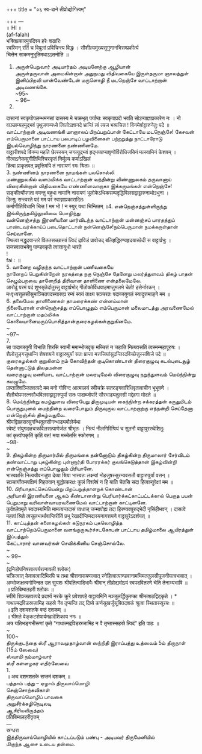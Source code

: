 +++
title = "०६ स्व-दाने तीव्रोद्योगित्वम्"

+++
—   
॥ HI ॥   
(af-falah)   
भक्तिप्रकारमुपदिश्य हरेः शठारिः   
स्वस्मिन् रतिं च विपुलां प्रविचिन्त्य विद्धः । सौशील्यमुख्यसुगुणानभिसम्प्रकीर्त्य   
चित्तेन साकमनुभूतिमथाऽऽतनोति ॥   
1. அருள்பெறுவார் அடியார்தம் அடியனேற்கு ஆழியான்   
அருள்தருவான் அமைகின்றான் அதுநமது விதிவகையே இருள்தருமா ஞாலத்துள் இனிப்பிறவி யான்வேண்டேன் மருளொழி நீ மடநெஞ்சே வாட்டாற்றான் அடிவணங்கே.   
~95~   
~ 96~   
2.   
दासानां स्वकृपोपलम्भमनसां दासस्य मे चक्रभृत् पर्याप्तः स्वकृपाप्रदो भवति सोऽप्याज्ञाप्रकारेण नः । नो वाञ्छाम्यहमुद्भवं पृथुजगन्मध्ये त्वितोऽज्ञानदे भ्रान्तिं त्वं त्यज भव्यचित्त ! विनमेर्वाट्टारुनेतुः पदे ॥   
வாட்டாற்றான் அடிவணங்கி மாஞாலப் பிறப்பறுப்பான் கேட்டாயே மடநெஞ்சே! கேசவன் எம்பெருமானை பாட்டாய பலபாடிப் பழவினைகள் பற்றறுத்து நாட்டாரோடு இயல்வொழிந்து நாரணனை நண்ணினமே.   
वाट्टारीशपदे विनम्य महति छेत्स्स्यन् जगत्युद्भवं हृद्भव्याप्यशृणोर्विरोधिजयिनं मत्स्वामिनं केशवम् । गीत्वाऽनेकसुगीतिभिश्चिरकृतं निर्मूल्य कर्माऽखिलं   
हित्वा प्राकृतवत् प्रवृत्तिमपि तं नारायणं स्मः श्रिताः ॥   
3. நண்ணினம் நாரணனை நாமங்கள் பலசொல்லி   
மண்ணுலகில் வளம்மிக்க வாட்டாற்றான் வந்தின்று விண்ணுலகம் தருவானாய் விரைகின்றான் விதிவகையே எண்ணினவாறாகா இக்கருமங்கள் என்நெஞ்சே!   
सङ्कीर्त्योपगता वयन्तु बहुधा नामानि नारायणं भूलोकेऽधिकसम्पदृद्धिविलसद्वाट्टारुनाथोऽधुना ।   
दित्सुः सन्त्वरते पदं मम परं स्वाज्ञाप्रकारादितः   
कर्माणीतिविधानि चित्त ! मम भो ! न स्युर् यथा चिन्तितम् ॥4. என்நெஞ்சத்துள்ளிருந்து இங்கிருந்தமிழ்நூலிவை மொழிந்து   
வன்னெஞ்சத்து இரணியனை மார்விடந்த வாட்டாற்றான் மன்னஞ்சப் பாரதத்துப் பாண்டவர்க்காய்ப் படைதொட்டான் நன்னெஞ்சே!நம்பெருமான் நமக்கருள்தான் செய்வானே.   
स्थित्वा मद्धृदयान्तरे विततसच्छास्त्रं त्विदं द्राविडं प्रावोचद् बलिहृद्धिरण्यहृदयाच्छेदी स वाट्टार्प्रभुः । राजस्वात्तभयेषु पाण्डवकृते त्वात्तायुधो भारते   
!   
fai : ॥   
5. வானேற வழிதந்த வாட்டாற்றான் பணிவகையே   
நானேறப் பெறுகின்றேன் நரகத்தை நகு நெஞ்சே தேனேறு மலர்த்துளவம் திகழ் பாதன் செழும்பறவை தானேறித் திரிவான தாளிணை என்தலைமேலே.   
आरोढुं परमं पदं शुभसृतेर्दातुस्तु वाट्टार्प्रभोर् गीतोक्तेर्विधयाहमाप्तुमलभे चेतो! हसेर्नारकम् । मध्वृध्यत्तुलसीसुमाञ्चितपदस्यारुह्य रम्यं स्वयं ताक्ष्य सञ्चरतः पदाब्जयुगलं स्यादुत्तमाङ्गे मम ॥   
6. தலைமேல தாளிணைகள் தாமரைக்கண் என்னம்மான்   
நிலைபேரான் என்நெஞ்சத்து எப்பொழுதும் எம்பெருமான் மலைமாடத்து அரவணைமேல் வாட்டாற்றான் மதம்மிக்க   
கொலையானைமருப்பொசித்தான்குரைகழல்கள்குறுகினமே.   
~   
~97~   
7.   
सा पादाब्जयुगी विभाति शिरसि स्वामी ममाम्भोजदृक् मच्चित्तं न जहाति नित्यवसतिं त्वस्मन्महापूरुषः । शैलोत्तुङ्गसुधाम्नि शेषशयने वाट्टारुपुर्यां सतः प्राप्ता मत्तजिघांसुदन्तिरदविच्छेत्तुस्सशिजे पदे ॥   
குரைகழல்கள் குறுகினம் நம் கோவிந்தன் குடிகொண்டான் திரைகுழுவு கடல்புடைசூழ் தென்னாட்டுத் திலதமன்ன   
வரைகுழுவு மணிமாட வாட்டாற்றான் மலரடிமேல் விரைகுழுவு நறுந்துளவம் மெய்ந்நின்று கமழுமே.   
प्राप्ताश्शिञ्जितवत्पदे मम मनो गोविन्द आत्मालयं स्वीचक्रे सतरङ्गवारिधिवृतावाचीन भूभूषणे । शैलौघोपमरत्नसौधविलसद्वाट्टारुपुर्यां सतः पादाब्जोपरि सौरभाढ्यतुलसी मद्देहगा मोदते ॥   
8. மெய்ந்நின்று கமழ்துளவ விரையேறு திருமுடியன் கைந்நின்ற சக்கரத்தன் கருதுமிடம் பொருதுபுனல் மைந்நின்ற வரைபோலும் திருவுருவ வாட்டாற்றாற்கு எந்நன்றி செய்தேனா என்நெஞ்சில் திகழ்வதுவே.   
श्रीमद्विग्रहसत्सुगन्धितुलसीगन्धाढ्यमौलेर्यथा   
स्वेष्टं संयुगदक्षचक्रविलसत्पाणेर्जल श्रीभृतः । नित्यं नीलगिरिश्रियं च सुतनौ वाट्टापुरस्थेशितुः   
कां कृत्वोपकृतिं कृतिं बत! मया मच्चेतसि स्फोरणम् ॥   
~98-   
~   
9. திகழ்கின்ற திருமார்பில் திருமங்கை தன்னோடும் திகழ்கின்ற திருமாலார் சேர்விடம் தண்வாட்டாறு புகழ்கின்ற புள்ளூர்தி போரரக்கர் குலங்கெடுத்தான் இகழ்வின்றி என்நெஞ்சத்து எப்பொழுதும் பிரியானே.   
भास्वक्षसि नित्ययौवनजुषा देव्या श्रिया भास्वतः लक्ष्म्यां मोहजुषस्सुरम्यवसतौ वाट्टारुपुर्यां वसन् । सञ्चार्योत्तमपक्षिणं निहतवान् युद्धोत्करक्षः कुलं विश्लेषं न हि याति चेतसि सदा हित्वाप्युपेक्षां मम ॥   
10. பிரியாதாட்செய்யென்று பிறப்பறுத்தாளறக் கொண்டான்   
அரியாகி இரணியனை ஆகம் கீண்டானன்று பெரியார்க்கட்காட்பட்டக்கால் பெறாத பயன் பெறுமாறு வரிவாள்வாயரவணைமேல் வாட்டாற்றான் காட்டினனே.   
कुर्वश्लेषमृते स्वदास्यमिति मामत्यन्तदासं व्यधाज् जन्मापोह्य तदा हिरण्यवपुरुद्भेदी नृसिंहीभवन् । दासत्वे महतां श्रिते त्वसुलभार्थावाप्तिरीतिं प्रभू रेखादीप्तिमदास्यनागशयने वाट्टापुरेऽदर्शयत् ॥   
11. காட்டித்தன் கனைகழல்கள் கடுநரகம் புகலொழித்த   
வாட்டாற்றெம்பெருமானை வளங்குருகூர்ச்சடகோபன் பாட்டாய தமிழ்மாலை ஆயிரத்துள் இப்பத்தும்   
கேட்டாரார் வானவர்கள் செவிக்கினிய செஞ்சொல்லே.   
~   
~ 99~   
~   
(द्रमिडोपनिषत्तात्पर्यरत्नावली श्लोकः)   
चक्रित्वात् केशवत्वादिभिरपि च तथा श्रीशनारायणत्वात् स्नेहित्वात्पाण्डवानामभिमततुलसीपूजनीयत्वभावात् । अम्भोजाक्षत्वगोविन्दत उत सुयशः श्रीपतित्वादिभावैः श्रीमान् तीव्रोद्यमोऽयं स्वपदवितरणे चेति तेनाभ्यभाषि ॥   
॥ प्रतिबिम्बलहरी श्लोकः ॥   
स्वीये शिञ्जतवत्पदे प्रदर्श्य नरके क्रूरे प्रवेशापहे वाट्टावमिनि मञ्जुलर्द्धिकुरुका श्रीमत्शठद्विट्कृते । * गाथात्मद्रविडस्रजामिह सहस्रे नैव तृप्यन्ति तद् दिव्ये कर्णसुखर्जुसूक्तिदशकं श्रुत्वा स्थितास्सूरयः ॥   
॥ इति दशमशतके षष्ठं दशकम् ॥   
॥ श्रीमते वेङ्कटशेषार्यमहादेशिकाय नमः ॥   
अत्र यतिभङ्गभीरूणां कृते "गाथात्मद्रविडस्रजामिह न वै तृप्तास्सहस्रे त्विदं” इति पाठः ॥   
~   
100~   
திருக்குடந்தை ஸ்ரீ ஆராவமுதாழ்வான் ஸந்நிதி இராப்பத்து உத்ஸவம் 5ம் திருநாள் (15ம் ஸேவை)   
ஸ்வாமி நம்மாழ்வார்   
ஸ்ரீ கள்ளழகர் எதிர்ஸேவை   
1.   
॥ अथ दशमशतके सप्तमं दशकम् ॥   
பத்தாம் பத்து – ஏழாம் திருவாய்மொழி   
செஞ்சொற்கவிகாள்   
திருவாய்மொழிப் பாவகை   
அறுசீர்க்கழிநெடிலடி   
ஆசிரியவிருத்தம்   
प्रतिबिम्बलहरीवृत्तम्   
―   
स्रग्धरा   
இத்திருவாய்மொழியில் காட்டப்படும் பண்பு - அடியவர் திருமேனியில்   
மிகுந்த ஆசை உடைய தன்மை.   


